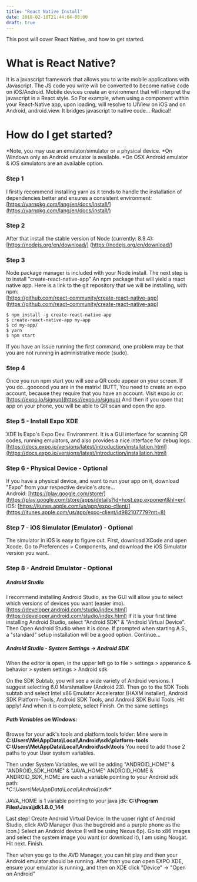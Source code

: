 ```yaml
---
title: "React Native Install"
date: 2018-02-10T21:44:04-08:00
draft: true
---
```


This post will cover React Native, and how to get started.

# What is React Native?
It is a javascript framework that allows you to write mobile applications with Javascript. The JS code you write will be converted to become native code on iOS/Android. Mobile devices create an environment that will interpret the javascript in a React style. So For example, when using a <View> component within your React-Native app, upon loading, <View> will resolve to UIView on iOS and on Android, android.view. It bridges javascript to native code... Radical!

# How do I get started?
*Note, you may use an emulator/simulator or a physical device.
*On Windows only an Android emulator is available.
*On OSX Android emulator & iOS simulators are an available option.

### Step 1
I firstly recommend installing yarn as it tends to handle the installation of dependencies better and ensures a consistent environment:  
[https://yarnpkg.com/lang/en/docs/install/](https://yarnpkg.com/lang/en/docs/install/)

### Step 2
After that install the stable version of Node (currently: 8.9.4):  
[https://nodejs.org/en/download/]
(https://nodejs.org/en/download/)

### Step 3
Node package manager is included with your Node install.
The next step is to install "create-react-native-app"
An npm package that will yield a react native app. Here is a link to the git
repository that we will be installing, with npm:  
[https://github.com/react-community/create-react-native-app]
(https://github.com/react-community/create-react-native-app)

```
$ npm install -g create-react-native-app
$ create-react-native-app my-app
$ cd my-app/
$ yarn
$ npm start
```
If you have an issue running the first command, one problem may be that you
are not running in administrative mode (sudo).

### Step 4
Once you run npm start you will see a QR code appear on your screen.
If you do...goooood you are in the matrix! BUTT, You need to create an expo account, because they require that you have an account. Visit expo.io or:   
[https://expo.io/signup](https://expo.io/signup)
And then if you open that app on your phone, you will be able to QR scan and open the app.

### Step 5 - Install Expo XDE
XDE Is Expo's Expo Dev. Environment. It is a GUI interface for scanning QR codes, running emulators, and also provides a nice interface
for debug logs.
[https://docs.expo.io/versions/latest/introduction/installation.html](https://docs.expo.io/versions/latest/introduction/installation.html)

### Step 6 - Physical Device - Optional
If you have a physical device, and want to run your app on it, download "Expo" from your respective device's store...  
Android: [https://play.google.com/store/](https://play.google.com/store/apps/details?id=host.exp.exponent&hl=en)  
iOS: [https://itunes.apple.com/us/app/expo-client/](https://itunes.apple.com/us/app/expo-client/id982107779?mt=8)

### Step 7 - iOS Simulator (Emulator) - Optional
The simulator in iOS is easy to figure out. First, download XCode and open Xcode.
Go to Preferences > Components, and download the iOS Simulator version you want.

### Step 8 - Android Emulator - Optional

##### Android Studio
I recommend installing Android Studio, as the GUI will allow you to select which versions of devices you want (easier imo).
[https://developer.android.com/studio/index.html](https://developer.android.com/studio/index.html)
If it is your first time installing Android Studio, select "Android SDK" & "Android Virtual Device". Then Open Android Studio when it is done.
If prompted when starting A.S., a "standard" setup installation will be a good option. Continue...

##### Android Studio - System Settings -> Android SDK
When the editor is open, in the upper left go to file > settings > apperance & behavior > system settings > Android sdk

On the SDK Subtab, you will see a wide variety of Android versions. I suggest  selecting 6.0 Marshmallow (Android 23). Then go to the SDK Tools subtab and select Intel x86 Emulator Accelerator (HAXM installer), Android SDK Platform-Tools, Android SDK Tools, and Android SDK Build Tools. Hit apply!
And when it is complete, select Finish. On the same settings

##### Path Variables on Windows:
Browse for your adk's tools and platform tools folder:
Mine were in **C:\Users\Me\AppData\Local\Android\sdk\platform-tools**  
**C:\Users\Me\AppData\Local\Android\sdk\tools**
You need to add those 2 paths to your User system variables.

Then under System Variables, we will be adding "ANDROID_HOME" & "ANDROID_SDK_HOME" & "JAVA_HOME"
ANDROID_HOME & ANDROID_SDK_HOME are each a variable pointing to your Android sdk path:  
**C:\Users\Me\AppData\Local\Android\sdk\**

JAVA_HOME is 1 variable pointing to your java jdk:
**C:\Program Files\Java\jdk1.8.0_144**

Last step! Create Android Virtual Device:
In the upper right of Android Studio, click AVD Manager (has the bugdroid and a purple phone as the icon.)
Select an Android device (I will be using Nexus 6p). Go to x86 images and select the system image you want (or download it), I am using Nougat. Hit next. Finish.

Then when you go to the AVD Manager, you can hit play and then your Android emulator should be running.
After than you can open EXPO XDE, ensure your emulator is running, and then on XDE click "Device" -> "Open on Android"
